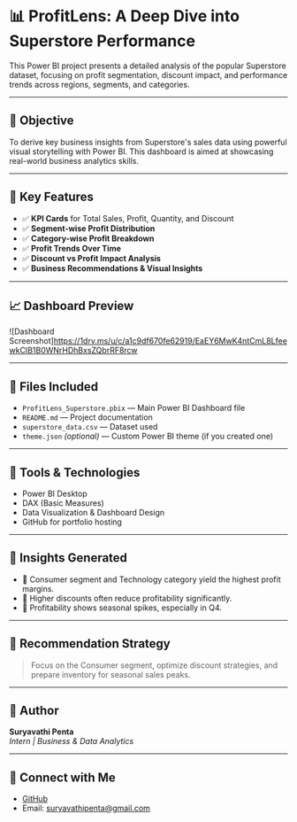 # 📊 ProfitLens: A Deep Dive into Superstore Performance

This Power BI project presents a detailed analysis of the popular Superstore dataset, focusing on profit segmentation, discount impact, and performance trends across regions, segments, and categories.

---

## 🧠 Objective

To derive key business insights from Superstore's sales data using powerful visual storytelling with Power BI. This dashboard is aimed at showcasing real-world business analytics skills.

---

## 📌 Key Features

- ✅ **KPI Cards** for Total Sales, Profit, Quantity, and Discount
- ✅ **Segment-wise Profit Distribution**
- ✅ **Category-wise Profit Breakdown**
- ✅ **Profit Trends Over Time**
- ✅ **Discount vs Profit Impact Analysis**
- ✅ **Business Recommendations & Visual Insights**

---

## 📈 Dashboard Preview

![Dashboard Screenshot]https://1drv.ms/u/c/a1c9df670fe62919/EaEY6MwK4ntCmL8LfeewkCIB1B0WNrHDhBxsZQbrRF8rcw

---

## 📁 Files Included

- `ProfitLens_Superstore.pbix` — Main Power BI Dashboard file
- `README.md` — Project documentation
- `superstore_data.csv` — Dataset used
- `theme.json` *(optional)* — Custom Power BI theme (if you created one)

---

## 🧩 Tools & Technologies

- Power BI Desktop  
- DAX (Basic Measures)  
- Data Visualization & Dashboard Design  
- GitHub for portfolio hosting

---

## 📝 Insights Generated

- 📌 Consumer segment and Technology category yield the highest profit margins.
- 📌 Higher discounts often reduce profitability significantly.
- 📌 Profitability shows seasonal spikes, especially in Q4.

---

## 🧠 Recommendation Strategy

> Focus on the Consumer segment, optimize discount strategies, and prepare inventory for seasonal sales peaks.

---

## 📎 Author

**Suryavathi Penta**  
_Intern | Business & Data Analytics_

---

## 💼 Connect with Me


- [GitHub](https://github.com/Suryavathipenta)
- Email: suryavathipenta@gmail.com


